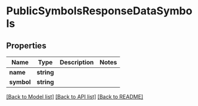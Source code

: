 # PublicSymbolsResponseDataSymbols

## Properties
Name | Type | Description | Notes
------------ | ------------- | ------------- | -------------
**name** | **string** |  | 
**symbol** | **string** |  | 

[[Back to Model list]](../README.md#documentation-for-models) [[Back to API list]](../README.md#documentation-for-api-endpoints) [[Back to README]](../README.md)


